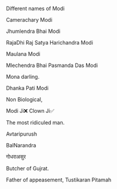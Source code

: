 Different names of Modi

Camerachary Modi 

Jhumlendra Bhai Modi

RajaDhi Raj Satya Harichandra Modi

Maulana Modi

Mlechendra Bhai Pasmanda Das Modi

Mona darling.

Dhanka Pati Modi

Non Biological, 

Modi Ji❌️ Clown Ji✅️

The most ridiculed man. 

Avtaripurush

BalNarandra 

गोधराअसुर

Butcher of Gujrat.

Father of appeasement, Tustikaran Pitamah
